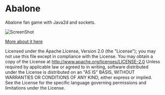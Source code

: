 Abalone
=============

Abalone fan game with Java2d and sockets.


![ScreenShot](https://raw.github.com/i-schuetz/abalone/master/abalone1.jpg)

[More about it here](http://ivanschuetz.com/index.php/portfolio?id=74)


Licensed under the Apache License, Version 2.0 (the "License");
you may not use this file except in compliance with the License.
You may obtain a copy of the License at
http://www.apache.org/licenses/LICENSE-2.0
Unless required by applicable law or agreed to in writing, software
distributed under the License is distributed on an "AS IS" BASIS,
WITHOUT WARRANTIES OR CONDITIONS OF ANY KIND, either express or implied.
See the License for the specific language governing permissions and
limitations under the License.